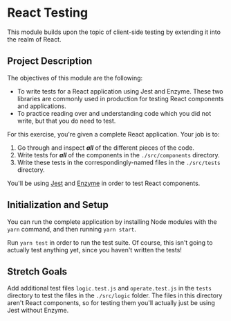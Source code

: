 
# React Testing

This module builds upon the topic of client-side testing by extending it into the realm of React. 

## Project Description

The objectives of this module are the following: 
- To write tests for a React application using Jest and Enzyme. These two libraries are commonly used in production for testing React components and applications.
- To practice reading over and understanding code which you did not write, but that you do need to test.

For this exercise, you're given a complete React application. Your job is to:
1. Go through and inspect ***all*** of the different pieces of the code.
2. Write tests for ***all*** of the components in the `./src/components` directory.
3. Write these tests in the correspondingly-named files in the `./src/tests` directory.

You'll be using [Jest](https://facebook.github.io/jest/docs/en/expect.html) and [Enzyme](http://airbnb.io/enzyme/) in order to test React components. 

## Initialization and Setup

You can run the complete application by installing Node modules with the `yarn` command, and then running `yarn start`. 

Run `yarn test` in order to run the test suite. Of course, this isn't going to actually test anything yet, since you haven't written the tests!

## Stretch Goals

Add additional test files `logic.test.js` and `operate.test.js` in the `tests` directory to test the files in the `./src/logic` folder. The files in this directory aren't React components, so for testing them you'll actually just be using Jest without Enzyme.  
